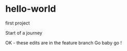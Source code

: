 # hello-world
first project

Start of a journey

OK - these edits are in the feature branch
Go baby go !
